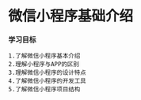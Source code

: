 # 微信小程序基础介绍

**学习目标**

```
1.了解微信小程序基本介绍
2.理解小程序与APP的区别
3.理解微信小程序的设计特点
4.了解微信小程序的开发工具
5.了解微信小程序项目结构
```

